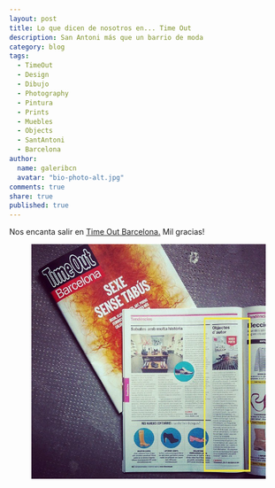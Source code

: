 ```yaml
---
layout: post
title: Lo que dicen de nosotros en... Time Out
description: San Antoni más que un barrio de moda
category: blog
tags: 
  - TimeOut
  - Design
  - Dibujo
  - Photography
  - Pintura
  - Prints
  - Muebles
  - Objects
  - SantAntoni
  - Barcelona
author: 
  name: galeribcn
  avatar: "bio-photo-alt.jpg"
comments: true
share: true
published: true
---
```


Nos encanta salir en [Time Out Barcelona.](http://www.timeout.cat/barcelona/ca/compres/galeri "Time Out Barcelona") Mil gracias!

<figure>
	<a href="/images/timeout.jpg"><img src="/images/timeout.jpg" alt="galeribcn en Time Out Barcelona"></a>
</figure>
